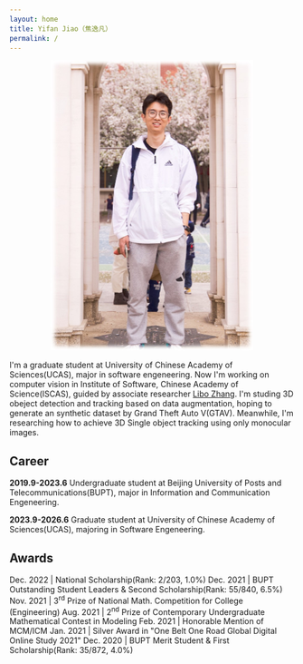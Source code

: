 ```yaml
---
layout: home
title: Yifan Jiao（焦逸凡）
permalink: /
---
```


<div align="center"><img src="/assets/gitbook/images/jyf.jpg" style="zoom:50%;" /></div>

I'm a graduate student at University of Chinese Academy of Sciences(UCAS), major in software engeneering. Now I'm working on computer vision in Institute of Software, Chinese Academy of Science(ISCAS), guided by associate researcher [Libo Zhang](https://ieeexplore.ieee.org/author/37085907433). I'm studing 3D obeject detection and tracking based on data augmentation, hoping to generate an synthetic dataset by Grand Theft Auto V(GTAV). Meanwhile, I'm researching how to achieve 3D Single object tracking using only monocular images.

## Career
**2019.9-2023.6** Undergraduate student at Beijing University of Posts and Telecommunications(BUPT), major in Information and Communication Engeneering. 

**2023.9-2026.6** Graduate student at University of Chinese Academy of Sciences(UCAS), majoring in Software Engeneering.

## Awards

Dec. 2022 | National Scholarship(Rank: 2/203, 1.0%)
Dec. 2021 | BUPT Outstanding Student Leaders & Second Scholarship(Rank: 55/840, 6.5%)
Nov. 2021 | 3<sup>rd</sup> Prize of National Math. Competition for College (Engineering)
Aug. 2021 | 2<sup>nd</sup> Prize of Contemporary Undergraduate Mathematical Contest in Modeling
Feb. 2021 | Honorable Mention of MCM/ICM
Jan. 2021 | Silver Award in "One Belt One Road Global Digital Online Study 2021"
Dec. 2020 | BUPT Merit Student & First Scholarship(Rank: 35/872, 4.0%)
